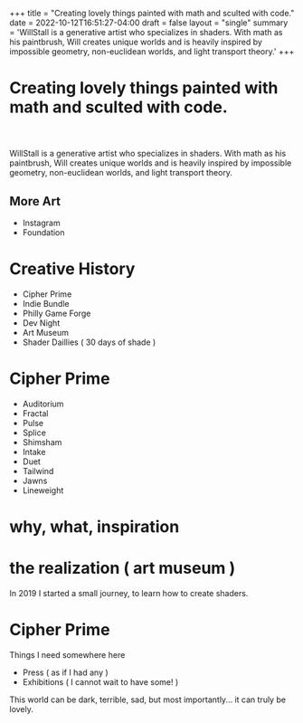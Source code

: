 +++
title = "Creating lovely things painted with math and sculted with code."
date = 2022-10-12T16:51:27-04:00
draft = false
layout = "single"
summary = 'WillStall is a generative artist who specializes in shaders. With math as his paintbrush, Will creates unique worlds and is heavily inspired by impossible geometry, non-euclidean worlds, and light transport theory.'
+++


# Creating lovely things painted with math and sculted with code.
<div class="d-flex w-100 h-100 p-3 mx-auto flex-column" style="max-width: 42em">
    <header class="mb-auto"></header>
    <main class="px-3"  >
    <p class="lead">WillStall is a generative artist who specializes in shaders. With math as his paintbrush, Will creates unique worlds and is heavily inspired by impossible geometry, non-euclidean worlds, and light transport theory.</p>
    </main>
    <footer class="mb-auto"></footer>
</div>

## More Art
- Instagram
- Foundation

# Creative History
- Cipher Prime
- Indie Bundle
- Philly Game Forge
- Dev Night
- Art Museum
- Shader Daillies ( 30 days of shade )

# Cipher Prime
- Auditorium
- Fractal
- Pulse
- Splice
- Shimsham
- Intake
- Duet
- Tailwind
- Jawns
- Lineweight

# why, what, inspiration


# the realization ( art museum )
In 2019 I started a small journey, to learn how to create shaders. 

# Cipher Prime



<!-- These are things I need on the site somewhere? -->
Things I need somewhere here
- Press ( as if I had any )
- Exhibitions ( I cannot wait to have some! )


This world can be dark, terrible, sad, but most importantly... it can truly be lovely.







